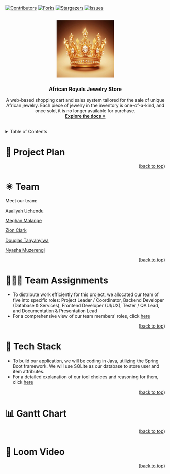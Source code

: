 <a id="readme-top"></a>

[![Contributors][contributors-shield]][contributors-url]
[![Forks][forks-shield]][forks-url]
[![Stargazers][stars-shield]][stars-url]
[![Issues][issues-shield]][issues-url]



<br />
<div align="center">
  <a href="https://github.com/Meghanmalange/swe-3313-fall-2025-team-01">
    <img src="img/GoldCrown.JPG" width="180" height="180"/>
  </a>

  <h3 align="center">African Royals Jewelry Store</h3>

  <p align="center">
    A web-based shopping cart and sales system tailored for the sale of unique African jewelry. Each piece of jewelry in the inventory is one-of-a-kind, and once sold, it is no longer available for purchase.
    <br />
    <a href="https://github.com/Meghanmalange/swe-3313-fall-2025-team-01"><strong>Explore the docs »</strong></a>
    <br />
    <br />
  </p>
</div>


<!-- TABLE OF CONTENTS -->
<details>
  <summary>Table of Contents</summary>
  <ol>
    <li><a href="#project-plan">Project Plan</a></li>
    <li><a href="#team"></a>Team</li>
    <li><a href="#team-assignments">Team Assignmment</a></li>
    <li><a href="#tech-stack">Tech Stack</a></li>
    <li><a href="#gantt-chart">Gantt Chart</a></li>
    <li><a href="#loom-video">Loom Video</a></li>
  </ol>
</details>


# :book: Project Plan


<p align="right">(<a href="#readme-top">back to top</a>)</p>


# :atom_symbol: Team
 Meet our team:

[Aaaliyah Uchendu](./project-plan/resumes/Aaliyah_Resume.md/)

[Meghan Malange](./project-plan/resumes/Meghan_Resume.md/)

[Zion Clark](./project-plan/resumes/Zion_Resume.md/)

[Douglas Tanyanyiwa](./project-plan/resumes/Douglas_Resume.md/)

[Nyasha Muzerengi](./project-plan/resumes/Nyasha_Resume.md/)

<p align="right">(<a href="#readme-top">back to top</a>)</p>


# :people_holding_hands: Team Assignments

- To distribute work efficiently for this project, we allocated our team of five into specific roles: Project Leader / Coordinator, 
Backend Developer (Database & Services), Frontend Developer (UI/UX),  Tester / QA Lead, and Documentation & Presentation Lead
- For a comprehensive view of our team members' roles, click [here](./project-plan/team-assignments/README.md/)
  
<p align="right">(<a href="#readme-top">back to top</a>)</p>


# :link: Tech Stack

- To build our application, we will be coding in Java, utilizing the Spring Boot framework. We will use SQLite as our database to store user and item attributes.
- For a detailed explanation of our tool choices and reasoning for them, click [here](./project-plan/technology-selection/README.md/)

<p align="right">(<a href="#readme-top">back to top</a>)</p>


# :bar_chart: Gantt Chart


<p align="right">(<a href="#readme-top">back to top</a>)</p>


# :wheel: Loom Video


<p align="right">(<a href="#readme-top">back to top</a>)</p>


<!-- MARKDOWN LINKS & IMAGES -->
<!-- https://www.markdownguide.org/basic-syntax/#reference-style-links -->
[contributors-shield]: https://img.shields.io/github/contributors/Meghanmalange/swe-3313-fall-2025-team-01.svg?style=for-the-badge
[contributors-url]: https://github.com/Meghanmalange/swe-3313-fall-2025-team-01/graphs/contributors
[forks-shield]: https://img.shields.io/github/forks/Meghanmalange/swe-3313-fall-2025-team-01.svg?style=for-the-badge
[forks-url]: https://github.com/Meghanmalange/swe-3313-fall-2025-team-01/network/members
[stars-shield]: https://img.shields.io/github/stars/Meghanmalange/swe-3313-fall-2025-team-01.svg?style=for-the-badge
[stars-url]: https://github.com/Meghanmalange/swe-3313-fall-2025-team-01/stargazers
[issues-shield]: https://img.shields.io/github/issues/Meghanmalange/swe-3313-fall-2025-team-01.svg?style=for-the-badge
[issues-url]: https://github.com/Meghanmalange/swe-3313-fall-2025-team-01/issues
